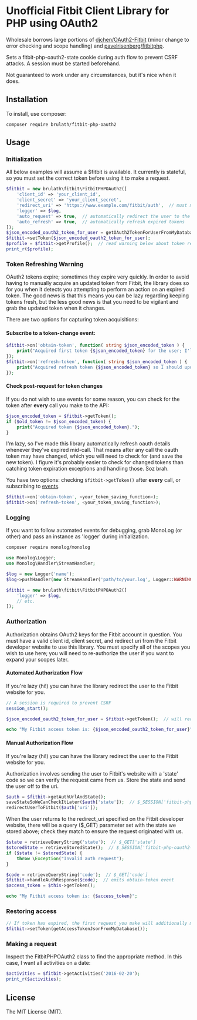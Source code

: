 # Unofficial Fitbit Client Library for PHP using OAuth2

Wholesale borrows large portions of [djchen/OAuth2-Fitbit](https://github.com/djchen/oauth2-fitbit) (minor change to
 error checking and scope handling) and [pavelrisenberg/fitbitphp](https://github.com/pavelrisenberg/fitbitphp).

Sets a fitbit-php-oauth2-state cookie during auth flow to prevent CSRF attacks. A session must be started beforehand.

Not guaranteed to work under any circumstances, but it's nice when it does.

## Installation

To install, use composer:

```composer require brulath/fitbit-php-oauth2```

## Usage

### Initialization

All below examples will assume a $fitbit is available. It currently is stateful, so you must set the correct token before
using it to make a request.

```php
$fitbit = new brulath\fitbit\FitbitPHPOAuth2([
    'client_id' => 'your_client_id',
    'client_secret' => 'your_client_secret',
    'redirect_uri' => 'https://www.example.com/fitbit/auth',  // must match URI specified in your app on the Fitbit Developer website
    'logger' => $log,
    'auto_request' => true,  // automatically redirect the user to the Fitbit OAuth process if a token doesn't exist
    'auto_refresh' => true,  // automatically refresh expired tokens
]);
$json_encoded_oauth2_token_for_user = getOAuth2TokenForUserFromMyDatabase();
$fitbit->setToken($json_encoded_oauth2_token_for_user);
$profile = $fitbit->getProfile();  // read warning below about token refreshes
print_r($profile);
```

### Token Refreshing Warning

OAuth2 tokens expire; sometimes they expire very quickly. In order to avoid having to manually acquire an updated token
from Fitbit, the library does so for you when it detects you attempting to perform an action on an expired token. The good
news is that this means you can be lazy regarding keeping tokens fresh, but the less good news is that you need to be vigilant
and grab the updated token when it changes.

There are two options for capturing token acquisitions:

#### Subscribe to a token-change event:
```php
$fitbit->on('obtain-token', function( string $json_encoded_token ) {
    print("Acquired first token {$json_encoded_token} for the user; I'll save this to the database.");
});
$fitbit->on('refresh-token', function( string $json_encoded_token ) {
    print("Acquired refresh token {$json_encoded_token} so I should update the database with this user's new OAuth2 token.");
});
```

#### Check post-request for token changes

If you do not wish to use events for some reason, you can check for the token after __every__ call you make to the API:
```php
$json_encoded_token = $fitbit->getToken();
if ($old_token != $json_encoded_token) {
    print("Acquired token {$json_encoded_token}.");
}
```

I'm lazy, so I've made this library automatically refresh oauth details whenever they've expired mid-call. That means
 after any call the oauth token may have changed, which you will need to check for (and save the new token). I figure
 it's probably easier to check for changed tokens than catching token expiration exceptions and handling those.
 Soz brah.
 
You have two options: checking ```$fitbit->getToken()``` after __every__ call, or subscribing to [events](http://sabre.io/event/).

```php
$fitbit->on('obtain-token', <your_token_saving_function>);
$fitbit->on('refresh-token', <your_token_saving_function>);
```
### Logging

If you want to follow automated events for debugging, grab MonoLog (or other) and pass an instance as 'logger' during initialization.

```bash
composer require monolog/monolog
```
```php
use Monolog\Logger;
use Monolog\Handler\StreamHandler;

$log = new Logger('name');
$log->pushHandler(new StreamHandler('path/to/your.log', Logger::WARNING));

$fitbit = new brulath\fitbit\FitbitPHPOAuth2([
    'logger' => $log,
    // etc.
]);
```

### Authorization

Authorization obtains OAuth2 keys for the Fitbit account in question. You must have a valid client id, client secret,
and redirect uri from the Fitbit developer website to use this library. You must specify all of the scopes you wish
to use here; you will need to re-authorize the user if you want to expand your scopes later.

#### Automated Authorization Flow

If you're lazy (hi!) you can have the library redirect the user to the Fitbit website for you.

```php
// A session is required to prevent CSRF
session_start();

$json_encoded_oauth2_token_for_user = $fitbit->getToken();  // will redirect user to fitbit ($fitbit->doAuthFlow()). the cookie it sets must survive.

echo "My Fitbit access token is: {$json_encoded_oauth2_token_for_user}";
```

#### Manual Authorization Flow

If you're lazy (hi!) you can have the library redirect the user to the Fitbit website for you.

Authorization involves sending the user to Fitbit's website with a 'state' code so we can verify the request came from us.
Store the state and send the user off to the uri.
```php
$auth = $fitbit->getAuthUrlAndState();
saveStateSoWeCanCheckItLater($auth['state']);  // $_SESSION['fitbit-php-oauth2-state'] = $auth['state']
redirectUserToFitbit($auth['uri']);
```

When the user returns to the redirect_uri specified on the Fitbit developer website, there will be a query ($_GET) parameter
set with the state we stored above; check they match to ensure the request originated with us.
```php
$state = retrieveQueryString('state');  // $_GET['state']
$storedState = retrieveStoredState();  // $_SESSION['fitbit-php-oauth2-state']
if ($state != $storedState) {
    throw \Exception("Invalid auth request");
}

$code = retrieveQueryString('code');  // $_GET['code']
$fitbit->handleAuthResponse($code);  // emits obtain-token event
$access_token = $this->getToken();

echo "My Fitbit access token is: {$access_token}";
```

### Restoring access
```php
// If token has expired, the first request you make will additionally make a refresh request
$fitbit->setToken(getAccessTokenJsonFromMyDatabase());
```

### Making a request

Inspect the FitbitPHPOAuth2 class to find the appropriate method. In this case, I want all activities on a date:
```php
$activities = $fitbit->getActivities('2016-02-20');
print_r($activities);
```

## License

The MIT License (MIT).
